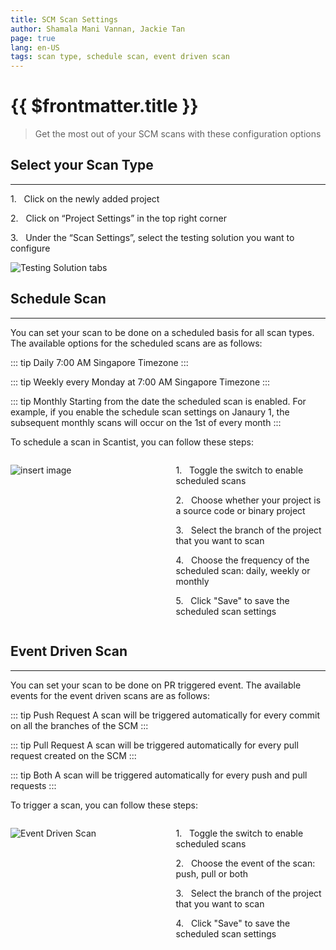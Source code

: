 ```yaml
---
title: SCM Scan Settings
author: Shamala Mani Vannan, Jackie Tan
page: true
lang: en-US
tags: scan type, schedule scan, event driven scan
---
```


<ClientOnly>

# {{ $frontmatter.title }}

>Get the most out of your SCM scans with these configuration options

## Select your Scan Type

<hr class="thick" />

1.&nbsp;&nbsp;&nbsp;Click on the newly added project

2.&nbsp;&nbsp;&nbsp;Click on “Project Settings” in the top right corner

3.&nbsp;&nbsp;&nbsp;Under the “Scan Settings”, select the testing solution you want to configure

![Testing Solution tabs](/images/Trigger-Scan/SCM-Scan-Settings-1.png)

## Schedule Scan

<hr class="thick" />

You can set your scan to be done on a scheduled basis for all scan types. The available options for the scheduled scans are as follows: 

::: tip Daily
7:00 AM Singapore Timezone
:::

::: tip Weekly
every Monday at 7:00 AM Singapore Timezone
:::

::: tip Monthly
Starting from the date the scheduled scan is enabled. For example, if you enable the schedule scan settings on Janaury 1, the subsequent monthly scans will occur on the 1st of every month
:::


To schedule a scan in Scantist, you can follow these steps:

<div style="display: flex;">
<div style="flex: 1;margin-right:5px;">

![insert image](/images/Trigger-Scan/SCM-Scan-Settings-2.png)

</div>
<div style="flex: 1; margin-left:20px;">

1.&nbsp;&nbsp;&nbsp;Toggle the switch to enable scheduled scans

2.&nbsp;&nbsp;&nbsp;Choose whether your project is a source code or binary project 

3.&nbsp;&nbsp;&nbsp;Select the branch of the project that you want to scan

4.&nbsp;&nbsp;&nbsp;Choose the frequency of the scheduled scan: daily, weekly or monthly

5.&nbsp;&nbsp;&nbsp;Click "Save" to save the scheduled scan settings

</div>
</div>


## Event Driven Scan

<hr class="thick" />

You can set your scan to be done on PR triggered event. The available events for the event driven scans are as follows: 

::: tip Push Request
A scan will be triggered automatically for every commit on all the branches of the SCM
:::

::: tip Pull Request
A scan will be triggered automatically for every pull request created on the SCM
:::

::: tip Both
A scan will be triggered automatically for every push and pull requests
:::


To trigger a scan, you can follow these steps: 

<div style="display: flex;">
<div style="flex: 1;margin-right:5px;">

![Event Driven Scan](/images/Trigger-Scan/SCM-Scan-Settings-3.png)

</div>
<div style="flex: 1; margin-left:20px;">

1.&nbsp;&nbsp;&nbsp;Toggle the switch to enable scheduled scans

2.&nbsp;&nbsp;&nbsp;Choose the event of the scan: push, pull or both 

3.&nbsp;&nbsp;&nbsp;Select the branch of the project that you want to scan

4.&nbsp;&nbsp;&nbsp;Click "Save" to save the scheduled scan settings

</div>
</div>

</ClientOnly>